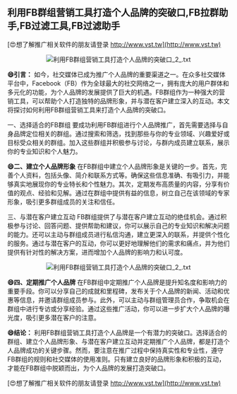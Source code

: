 ## **利用FB群组营销工具打造个人品牌的突破口,FB拉群助手,FB过滤工具,FB过滤助手**

[😍想了解推广相关软件的朋友请登录 http://www.vst.tw](http://www.vst.tw)

 <center><img src="https://vst.tw/MP4/tuiguang/png/2.png" alt="利用FB群组营销工具打造个人品牌的突破口_2_.txt"></center>

**😄引言：**
如今，社交媒体已成为推广个人品牌的重要渠道之一。在众多社交媒体平台中，Facebook（FB）作为全球最大的社交网络之一，拥有庞大的用户群体和多元化的功能，为个人品牌的发展提供了巨大的机遇。FB群组作为一种强大的营销工具，可以帮助个人打造独特的品牌形象，并与潜在客户建立深入的互动。本文将探讨如何利用FB群组营销工具来打造个人品牌的突破口。

一、选择适合的FB群组
要成功利用FB群组进行个人品牌推广，首先需要选择与自身品牌定位相关的群组。通过搜索和筛选，找到那些与你的专业领域、兴趣爱好或目标受众相关的群组。加入这些群组并积极参与讨论，与群内成员建立联系，展示你的专业知识和个人魅力。

**😄二、建立个人品牌形象**
在FB群组中建立个人品牌形象是关键的一步。首先，完善个人资料，包括头像、简介和联系方式等。确保这些信息准确、有吸引力，并能够真实地展现你的专业特长和个性魅力。其次，定期发布高质量的内容，分享有价值的观点、经验和见解。通过在群组中提供有益的信息，树立自己在该领域的专家形象，吸引更多群组成员的关注和信任。

三、与潜在客户建立互动
FB群组提供了与潜在客户建立互动的绝佳机会。通过积极参与讨论、回答问题、提供帮助和建议，你可以展示自己的专业知识和解决问题的能力。还可以主动与群组成员进行私信沟通，建立更深入的联系，并提供个性化的服务。通过与潜在客户的互动，你可以更好地理解他们的需求和痛点，并为他们提供有针对性的解决方案，进而增加个人品牌的影响力和认可度。

 <center><img src="https://vst.tw/MP4/tuiguang/png/0.png" alt="利用FB群组营销工具打造个人品牌的突破口_2_.txt"></center>

**😄四、定期推广个人品牌**
在FB群组中定期推广个人品牌是提升知名度和影响力的重要手段。你可以分享自己的成就和里程碑，发布关于个人品牌的新闻、活动和优惠等信息，并邀请群组成员参与。此外，可以主动与群组管理员合作，争取机会在群组中进行专访或分享经验。通过这些推广活动，你可以进一步扩大个人品牌的曝光度，吸引更多潜在客户的注意。

**😄结论：**
利用FB群组营销工具打造个人品牌是一个有潜力的突破口。选择适合的群组、建立个人品牌形象、与潜在客户建立互动并定期推广个人品牌，都是打造个人品牌成功的关键步骤。然而，要注意在推广过程中保持真实性和专业性，遵守FB群组的规则和社交媒体的使用准则。只有建立良好的品牌形象和积极的互动，才能在FB群组中脱颖而出，为个人品牌的发展打造突破口。

[😍想了解推广相关软件的朋友请登录 http://www.vst.tw](http://www.vst.tw)



